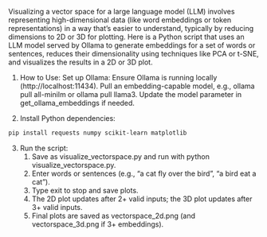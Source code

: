 Visualizing a vector space for a large language model (LLM) involves representing high-dimensional data (like word embeddings or token representations) in a way that’s easier to understand, typically by reducing dimensions to 2D or 3D for plotting. Here is a Python script that uses an LLM model served by Ollama to generate embeddings for a set of words or sentences, reduces their dimensionality using techniques like PCA or t-SNE, and visualizes the results in a 2D or 3D plot. 

1. How to Use:
Set up Ollama:
Ensure Ollama is running locally (http://localhost:11434).
Pull an embedding-capable model, e.g., ollama pull all-minilm or ollama pull llama3.
Update the model parameter in get_ollama_embeddings if needed.

2. Install Python dependencies:

```bash
pip install requests numpy scikit-learn matplotlib
```

3. Run the script:
   1. Save as visualize_vectorspace.py and run with python visualize_vectorspace.py.
   2. Enter words or sentences (e.g., “a cat fly over the bird”, “a bird eat a cat”).
   3. Type exit to stop and save plots.
   4. The 2D plot updates after 2+ valid inputs; the 3D plot updates after 3+ valid inputs.
   5. Final plots are saved as vectorspace_2d.png (and vectorspace_3d.png if 3+ embeddings).
